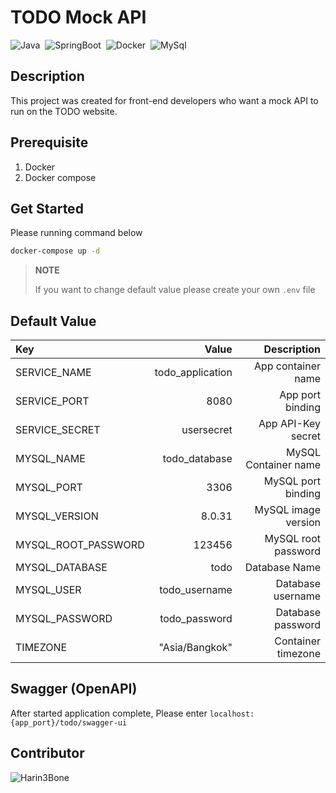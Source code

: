 # TODO Mock API

![Java](https://img.shields.io/badge/Java-E32C2E?logo=Java&style=flat&logoColor=ffffff)&nbsp;
![SpringBoot](https://img.shields.io/badge/Spring_Boot-6DB33F?&style=flat&logo=spring&logoColor=F7F7F7)&nbsp;
![Docker](https://img.shields.io/badge/Docker-2496ED?&style=flat&logo=docker&logoColor=ffffff)&nbsp;
![MySql](https://img.shields.io/badge/MySql-F7F7F7?&style=flat&logo=mysql&logoColor=336791)&nbsp;

## Description

This project was created for front-end developers
who want a mock API to run on the TODO website.

## Prerequisite

1. Docker
2. Docker compose

## Get Started

Please running command below

```bash
docker-compose up -d
```

> **NOTE**
>
> If you want to change default value 
> please create your own `.env` file

## Default Value

| Key                 |            Value |          Description |
|:--------------------|-----------------:|---------------------:|
| SERVICE_NAME        | todo_application |   App container name |
| SERVICE_PORT        |             8080 |     App port binding |
| SERVICE_SECRET      |       usersecret |   App API-Key secret |
| MYSQL_NAME          |    todo_database | MySQL Container name |
| MYSQL_PORT          |             3306 |   MySQL port binding |
| MYSQL_VERSION       |           8.0.31 |  MySQL image version |
| MYSQL_ROOT_PASSWORD |           123456 |  MySQL root password |
| MYSQL_DATABASE      |             todo |        Database Name |
| MYSQL_USER          |    todo_username |    Database username |
| MYSQL_PASSWORD      |    todo_password |    Database password |
| TIMEZONE            |   "Asia/Bangkok" |   Container timezone |

## Swagger (OpenAPI)

After started application complete, Please enter `localhost:{app_port}/todo/swagger-ui`

## Contributor

![Harin3Bone](https://img.shields.io/badge/Harin3Bone-181717?style=flat&logo=github&logoColor=ffffff)